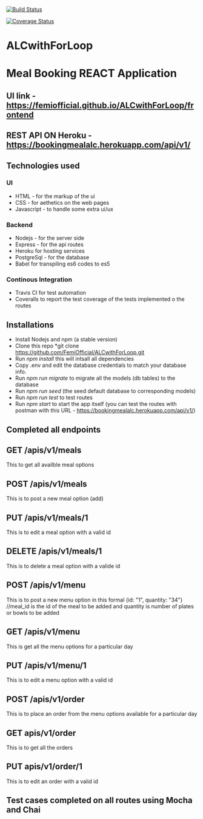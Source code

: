 [![Build Status](https://travis-ci.org/FemiOfficial/ALCwithForLoop.svg?branch=apis)](https://travis-ci.org/FemiOfficial/ALCwithForLoop)

[![Coverage Status](https://coveralls.io/repos/github/FemiOfficial/ALCwithForLoop/badge.svg?branch=feature%2Ftravis-ci)](https://coveralls.io/github/FemiOfficial/ALCwithForLoop?branch=feature%2Ftravis-ci)


# ALCwithForLoop
# Meal Booking REACT Application 
## UI link - https://femiofficial.github.io/ALCwithForLoop/frontend
## REST API ON Heroku - https://bookingmealalc.herokuapp.com/api/v1/

## Technologies used
### UI
* HTML - for the markup of the ui
* CSS - for aethetics on the web pages
* Javascript - to handle some extra ui/ux

### Backend
* Nodejs - for the server side
* Express - for the api routes
* Heroku for hosting services
* PostgreSql - for the database
* Babel for transpiling es6 codes to es5

### Continous Integration
* Travis CI for test automation
* Coveralls to report the test coverage of the tests implemented o the routes

## Installations
* Install Nodejs and npm (a stable version)
* Clone this repo *git clone https://github.com/FemiOfficial/ALCwithForLoop.git
* Run *npm install* this will intsall all dependencies
* Copy .env and edit the database credentials to match your database info.
* Run *npm run migrate* to migrate all the models (db tables) to the database
* Run *npm run seed* (the seed default database to corresponding models)
* Run *npm run test* to test routes
* Run *npm start* to start the app itself (you can test the routes with postman with this URL - https://bookingmealalc.herokuapp.com/api/v1/) 

## Completed all endpoints 

## GET /apis/v1/meals

This to get all availble meal options

## POST /apis/v1/meals

This is to post a new meal option (add)

## PUT /apis/v1/meals/1

This is to edit a meal option with a valid id

## DELETE /apis/v1/meals/1

This is to delete a meal option with a valide id

## POST /apis/v1/menu

This is to post a new menu option in this formal {id: "1", quantity: "34"} //meal_id is the id of the meal to be added and quantity is number of plates or bowls to be added

## GET /apis/v1/menu

This is get all the menu options for a particular day

## PUT /apis/v1/menu/1

This is to edit a menu option with a valid id

## POST /apis/v1/order

This is to place an order from the menu options available for a particular day

## GET apis/v1/order

This is to get all the orders

## PUT apis/v1/order/1

This is to edit an order with a valid id

## Test cases completed on all routes using Mocha and Chai
